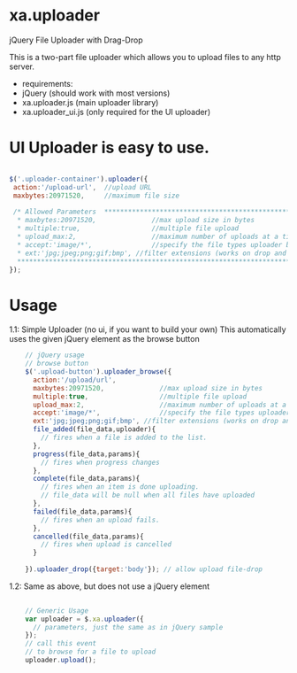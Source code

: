 xa.uploader
===========

jQuery File Uploader with Drag-Drop


This is a two-part file uploader which allows you to upload files to any http server.

* requirements:
 * jQuery (should work with most versions)
 * xa.uploader.js (main uploader library)
 * xa.uploader_ui.js (only required for the UI uploader)


UI Uploader is easy to use.
===========================
```javascript

$('.uploader-container').uploader({
 action:'/upload-url',  //upload URL
 maxbytes:20971520,     //maximum file size
 
 /* Allowed Parameters  ***********************************************************
  * maxbytes:20971520,              //max upload size in bytes                    *
  * multiple:true,                  //multiple file upload                        *
  * upload_max:2,                   //maximum number of uploads at a time         *
  * accept:'image/*',               //specify the file types uploader browses for *
  * ext:'jpg;jpeg;png;gif;bmp', //filter extensions (works on drop and browse)*
  *********************************************************************************/
});

```

Usage
=====

 1.1: Simple Uploader (no ui, if you want to build your own)
      This automatically uses the given jQuery element as the
      browse button
 
```javascript
    // jQuery usage
    // browse button
    $('.upload-button').uploader_browse({
      action:'/upload/url',
      maxbytes:20971520,              //max upload size in bytes
      multiple:true,                  //multiple file upload
      upload_max:2,                   //maximum number of uploads at a time
      accept:'image/*',               //specify the file types uploader browses for
      ext:'jpg;jpeg;png;gif;bmp', //filter extensions (works on drop and browse)
      file_added(file_data,uploader){
        // fires when a file is added to the list.
      },
      progress(file_data,params){
        // fires when progress changes
      },
      complete(file_data,params){
        // fires when an item is done uploading.
        // file_data will be null when all files have uploaded
      },
      failed(file_data,params){
        // fires when an upload fails.
      },
      cancelled(file_data,params){
        // fires when upload is cancelled
      }
      
    }).uploader_drop({target:'body'}); // allow upload file-drop

```

 1.2: Same as above, but does not use a jQuery element
```javascript
    
    // Generic Usage
    var uploader = $.xa.uploader({
      // parameters, just the same as in jQuery sample
    });
    // call this event 
    // to browse for a file to upload
    uploader.upload(); 

```

